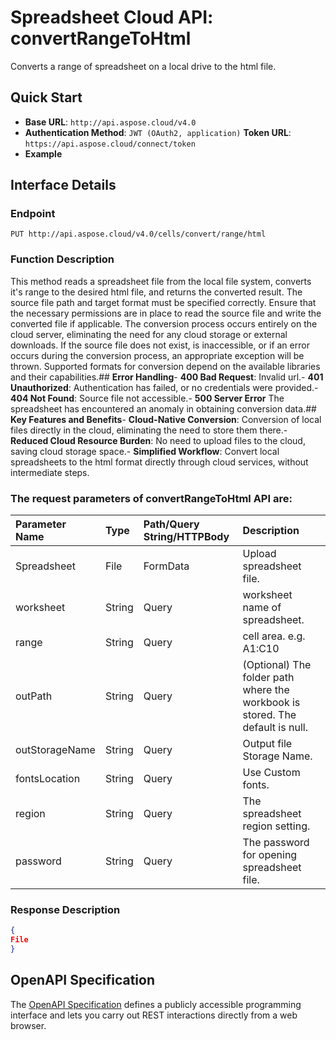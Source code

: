 # **Spreadsheet Cloud API: convertRangeToHtml**

Converts a range of spreadsheet on a local drive to the html file. 


## **Quick Start**

- **Base URL**: `http://api.aspose.cloud/v4.0`
- **Authentication Method**: `JWT (OAuth2, application)`  **Token URL**: `https://api.aspose.cloud/connect/token`
- **Example** 

## **Interface Details**

### **Endpoint** 

```
PUT http://api.aspose.cloud/v4.0/cells/convert/range/html
```
### **Function Description**
This method reads a spreadsheet file from the local file system, converts it's range to the desired html file, and returns the converted result. The source file path and target format must be specified correctly. Ensure that the necessary permissions are in place to read the source file and write the converted file if applicable. The conversion process occurs entirely on the cloud server, eliminating the need for any cloud storage or external downloads. If the source file does not exist, is inaccessible, or if an error occurs during the conversion process, an appropriate exception will be thrown. Supported formats for conversion depend on the available libraries and their capabilities.## **Error Handling**- **400 Bad Request**: Invalid url.- **401 Unauthorized**:  Authentication has failed, or no credentials were provided.- **404 Not Found**: Source file not accessible.- **500 Server Error** The spreadsheet has encountered an anomaly in obtaining conversion data.## **Key Features and Benefits**- **Cloud-Native Conversion**: Conversion of local files directly in the cloud, eliminating the need to store them there.- **Reduced Cloud Resource Burden**: No need to upload files to the cloud, saving cloud storage space.- **Simplified Workflow**: Convert local spreadsheets to the html format directly through cloud services, without intermediate steps.

### The request parameters of **convertRangeToHtml** API are: 

| Parameter Name | Type | Path/Query String/HTTPBody | Description | 
| :- | :- | :- |:- | 
|Spreadsheet|File|FormData|Upload spreadsheet file.|
|worksheet|String|Query|worksheet name of spreadsheet.|
|range|String|Query|cell area. e.g. A1:C10|
|outPath|String|Query|(Optional) The folder path where the workbook is stored. The default is null.|
|outStorageName|String|Query|Output file Storage Name.|
|fontsLocation|String|Query|Use Custom fonts.|
|region|String|Query|The spreadsheet region setting.|
|password|String|Query|The password for opening spreadsheet file.|

### **Response Description**
```json
{
File
}
```


## OpenAPI Specification

The [OpenAPI Specification](https://reference.aspose.cloud/cells/#/ConversionController/ConvertRangeToHtml) defines a publicly accessible programming interface and lets you carry out REST interactions directly from a web browser.

